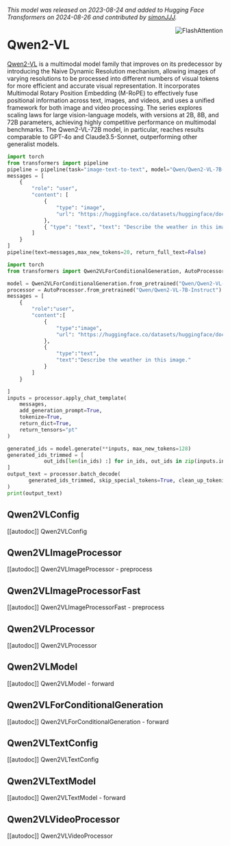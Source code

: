 <!--Copyright 2024 The HuggingFace Team. All rights reserved.

Licensed under the Apache License, Version 2.0 (the "License"); you may not use this file except in compliance with
the License. You may obtain a copy of the License at

http://www.apache.org/licenses/LICENSE-2.0

Unless required by applicable law or agreed to in writing, software distributed under the License is distributed on
an "AS IS" BASIS, WITHOUT WARRANTIES OR CONDITIONS OF ANY KIND, either express or implied. See the License for the
specific language governing permissions and limitations under the License.

⚠️ Note that this file is in Markdown but contain specific syntax for our doc-builder (similar to MDX) that may not be
rendered properly in your Markdown viewer.

-->
*This model was released on 2023-08-24 and added to Hugging Face Transformers on 2024-08-26 and contributed by [simonJJJ](https://huggingface.co/simonJJJ).*

<div style="float: right;">
    <div class="flex flex-wrap space-x-1">
        <img alt="FlashAttention" src="https://img.shields.io/badge/%E2%9A%A1%EF%B8%8E%20FlashAttention-eae0c8?style=flat">
    </div>
</div>

# Qwen2-VL

[Qwen2-VL](https://huggingface.co/papers/2409.12191) is a multimodal model family that improves on its predecessor by introducing the Naive Dynamic Resolution mechanism, allowing images of varying resolutions to be processed into different numbers of visual tokens for more efficient and accurate visual representation. It incorporates Multimodal Rotary Position Embedding (M-RoPE) to effectively fuse positional information across text, images, and videos, and uses a unified framework for both image and video processing. The series explores scaling laws for large vision-language models, with versions at 2B, 8B, and 72B parameters, achieving highly competitive performance on multimodal benchmarks. The Qwen2-VL-72B model, in particular, reaches results comparable to GPT-4o and Claude3.5-Sonnet, outperforming other generalist models.

<hfoptions id="usage">
<hfoption id="Pipeline">

```py
import torch
from transformers import pipeline
pipeline = pipeline(task="image-text-to-text", model="Qwen/Qwen2-VL-7B-Instruct", dtype="auto")
messages = [
    {
        "role": "user",
        "content": [
            {
                "type": "image",
                "url": "https://huggingface.co/datasets/huggingface/documentation-images/resolve/main/pipeline-cat-chonk.jpeg",
            },
            { "type": "text", "text": "Describe the weather in this image."},
        ]
    }
]
pipeline(text=messages,max_new_tokens=20, return_full_text=False)

```

</hfoption>
<hfoption id="Qwen2VLForConditionalGeneration">

```py
import torch
from transformers import Qwen2VLForConditionalGeneration, AutoProcessor

model = Qwen2VLForConditionalGeneration.from_pretrained("Qwen/Qwen2-VL-7B-Instruct", dtype="auto")
processor = AutoProcessor.from_pretrained("Qwen/Qwen2-VL-7B-Instruct")
messages = [
    {
        "role":"user",
        "content":[
            {
                "type":"image",
                "url": "https://huggingface.co/datasets/huggingface/documentation-images/resolve/main/pipeline-cat-chonk.jpeg"
            },
            {
                "type":"text",
                "text":"Describe the weather in this image."
            }
        ]
    }

]
inputs = processor.apply_chat_template(
    messages,
    add_generation_prompt=True,
    tokenize=True,
    return_dict=True,
    return_tensors="pt"
)

generated_ids = model.generate(**inputs, max_new_tokens=128)
generated_ids_trimmed = [
            out_ids[len(in_ids) :] for in_ids, out_ids in zip(inputs.input_ids, generated_ids)
]
output_text = processor.batch_decode(
       generated_ids_trimmed, skip_special_tokens=True, clean_up_tokenization_spaces=False
)
print(output_text)
```

</hfoption>
</hfoptions>

## Qwen2VLConfig

[[autodoc]] Qwen2VLConfig

## Qwen2VLImageProcessor

[[autodoc]] Qwen2VLImageProcessor
    - preprocess

## Qwen2VLImageProcessorFast

[[autodoc]] Qwen2VLImageProcessorFast
    - preprocess

## Qwen2VLProcessor

[[autodoc]] Qwen2VLProcessor

## Qwen2VLModel

[[autodoc]] Qwen2VLModel
    - forward

## Qwen2VLForConditionalGeneration

[[autodoc]] Qwen2VLForConditionalGeneration
    - forward

## Qwen2VLTextConfig

[[autodoc]] Qwen2VLTextConfig

## Qwen2VLTextModel

[[autodoc]] Qwen2VLTextModel
    - forward

## Qwen2VLVideoProcessor

[[autodoc]] Qwen2VLVideoProcessor
